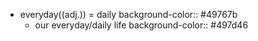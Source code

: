 - everyday((adj.)) = daily
  background-color:: #49767b
	- our everyday/daily life
	  background-color:: #497d46